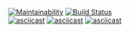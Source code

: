 [![Maintainability](https://api.codeclimate.com/v1/badges/a99a88d28ad37a79dbf6/maintainability)](https://codeclimate.com/github/codeclimate/codeclimate/maintainability)
[![Build Status](https://travis-ci.org/AleksBLN/frontend-project-lvl1.svg?branch=master)](https://travis-ci.org/AleksBLN/frontend-project-lvl1)  
[![asciicast](https://asciinema.org/a/0YDdeP7q0ZLqFdYlMfTNW0MPv.svg)](https://asciinema.org/a/0YDdeP7q0ZLqFdYlMfTNW0MPv)
[![asciicast](https://asciinema.org/a/469SuUyuwDb4Yvg5gN0ws68mK.svg)](https://asciinema.org/a/469SuUyuwDb4Yvg5gN0ws68mK)
[![asciicast](https://asciinema.org/a/THV8vosxzYZqGxGR2CCPElII4.svg)](https://asciinema.org/a/THV8vosxzYZqGxGR2CCPElII4)

